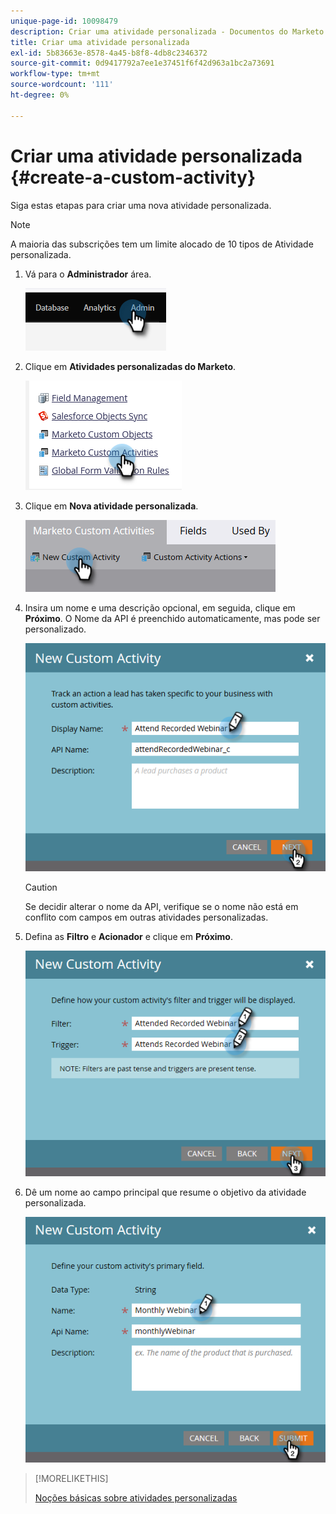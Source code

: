 ```yaml
---
unique-page-id: 10098479
description: Criar uma atividade personalizada - Documentos do Marketo - Documentação do produto
title: Criar uma atividade personalizada
exl-id: 5b83663e-8578-4a45-b8f8-4db8c2346372
source-git-commit: 0d9417792a7ee1e37451f6f42d963a1bc2a73691
workflow-type: tm+mt
source-wordcount: '111'
ht-degree: 0%

---
```


# Criar uma atividade personalizada {#create-a-custom-activity}

Siga estas etapas para criar uma nova atividade personalizada.

>[!NOTE]
>
>A maioria das subscrições tem um limite alocado de 10 tipos de Atividade personalizada.

1. Vá para o **Administrador** área.

   ![](assets/create-a-custom-activity-1.png)

1. Clique em **Atividades personalizadas do Marketo**.

   ![](assets/create-a-custom-activity-2.png)

1. Clique em **Nova atividade personalizada**.

   ![](assets/create-a-custom-activity-3.png)

1. Insira um nome e uma descrição opcional, em seguida, clique em **Próximo**. O Nome da API é preenchido automaticamente, mas pode ser personalizado.

   ![](assets/create-a-custom-activity-4.png)

   >[!CAUTION]
   >
   >Se decidir alterar o nome da API, verifique se o nome não está em conflito com campos em outras atividades personalizadas.

1. Defina as **Filtro** e **Acionador** e clique em **Próximo**.

   ![](assets/create-a-custom-activity-5.png)

1. Dê um nome ao campo principal que resume o objetivo da atividade personalizada.

   ![](assets/create-a-custom-activity-6.png)

>[!MORELIKETHIS]
>
>[Noções básicas sobre atividades personalizadas](/help/marketo/product-docs/administration/marketo-custom-activities/understanding-custom-activities.md)
